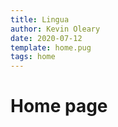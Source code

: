 ```yaml
---
title: Lingua
author: Kevin Oleary
date: 2020-07-12
template: home.pug
tags: home
---
```


# Home page
